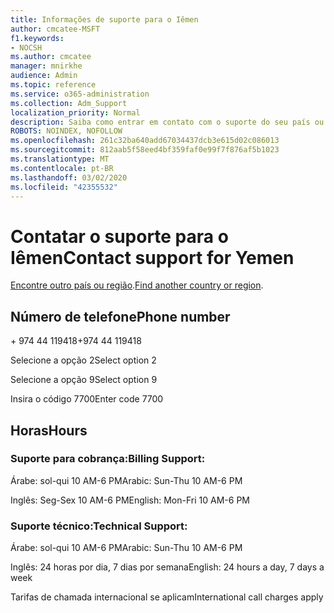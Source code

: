 ```yaml
---
title: Informações de suporte para o Iêmen
author: cmcatee-MSFT
f1.keywords:
- NOCSH
ms.author: cmcatee
manager: mnirkhe
audience: Admin
ms.topic: reference
ms.service: o365-administration
ms.collection: Adm_Support
localization_priority: Normal
description: Saiba como entrar em contato com o suporte do seu país ou região.
ROBOTS: NOINDEX, NOFOLLOW
ms.openlocfilehash: 261c32ba640add67034437dcb3e615d02c086013
ms.sourcegitcommit: 812aab5f58eed4bf359faf0e99f7f876af5b1023
ms.translationtype: MT
ms.contentlocale: pt-BR
ms.lasthandoff: 03/02/2020
ms.locfileid: "42355532"
---
```

# <a name="contact-support-for-yemen"></a><span data-ttu-id="5ec5d-103">Contatar o suporte para o Iêmen</span><span class="sxs-lookup"><span data-stu-id="5ec5d-103">Contact support for Yemen</span></span>

<span data-ttu-id="5ec5d-104">[Encontre outro país ou região](../contact-support-for-business-products.md).</span><span class="sxs-lookup"><span data-stu-id="5ec5d-104">[Find another country or region](../contact-support-for-business-products.md).</span></span>

## <a name="phone-number"></a><span data-ttu-id="5ec5d-105">Número de telefone</span><span class="sxs-lookup"><span data-stu-id="5ec5d-105">Phone number</span></span>
<span data-ttu-id="5ec5d-106">+ 974 44 119418</span><span class="sxs-lookup"><span data-stu-id="5ec5d-106">+974 44 119418</span></span>

<span data-ttu-id="5ec5d-107">Selecione a opção 2</span><span class="sxs-lookup"><span data-stu-id="5ec5d-107">Select option 2</span></span>

<span data-ttu-id="5ec5d-108">Selecione a opção 9</span><span class="sxs-lookup"><span data-stu-id="5ec5d-108">Select option 9</span></span>

<span data-ttu-id="5ec5d-109">Insira o código 7700</span><span class="sxs-lookup"><span data-stu-id="5ec5d-109">Enter code 7700</span></span>

## <a name="hours"></a><span data-ttu-id="5ec5d-110">Horas</span><span class="sxs-lookup"><span data-stu-id="5ec5d-110">Hours</span></span>
### <a name="billing-support"></a><span data-ttu-id="5ec5d-111">Suporte para cobrança:</span><span class="sxs-lookup"><span data-stu-id="5ec5d-111">Billing Support:</span></span>

<span data-ttu-id="5ec5d-112">Árabe: sol-qui 10 AM-6 PM</span><span class="sxs-lookup"><span data-stu-id="5ec5d-112">Arabic: Sun-Thu 10 AM-6 PM</span></span>

<span data-ttu-id="5ec5d-113">Inglês: Seg-Sex 10 AM-6 PM</span><span class="sxs-lookup"><span data-stu-id="5ec5d-113">English: Mon-Fri 10 AM-6 PM</span></span>

### <a name="technical-support"></a><span data-ttu-id="5ec5d-114">Suporte técnico:</span><span class="sxs-lookup"><span data-stu-id="5ec5d-114">Technical Support:</span></span>

<span data-ttu-id="5ec5d-115">Árabe: sol-qui 10 AM-6 PM</span><span class="sxs-lookup"><span data-stu-id="5ec5d-115">Arabic: Sun-Thu 10 AM-6 PM</span></span>

<span data-ttu-id="5ec5d-116">Inglês: 24 horas por dia, 7 dias por semana</span><span class="sxs-lookup"><span data-stu-id="5ec5d-116">English: 24 hours a day, 7 days a week</span></span>

<span data-ttu-id="5ec5d-117">Tarifas de chamada internacional se aplicam</span><span class="sxs-lookup"><span data-stu-id="5ec5d-117">International call charges apply</span></span>

